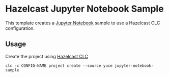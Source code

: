# Hazelcast Jupyter Notebook Sample

This template creates a [Jupyter Notebook](https://jupyter.org/) sample to use a Hazelcast CLC configuration.

## Usage

Create the project using [Hazelcast CLC](https://docs.hazelcast.com/clc/latest/overview)

```
clc -c CONFIG-NAME project create --source yuce jupyter-notebook-sample
```